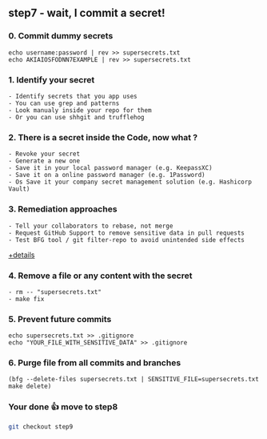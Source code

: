 ## step7 - wait, I commit a secret!

### 0. Commit dummy secrets
```
echo username:password | rev >> supersecrets.txt
echo AKIAIOSFODNN7EXAMPLE | rev >> supersecrets.txt
```

### 1. Identify your secret
```
- Identify secrets that you app uses
- You can use grep and patterns
- Look manualy inside your repo for them
- Or you can use shhgit and trufflehog 
```

### 2. There is a secret inside the Code, now what ?
```
- Revoke your secret
- Generate a new one
- Save it in your local password manager (e.g. KeepassXC)
- Save it on a online password manager (e.g. 1Password)
- Os Save it your company secret management solution (e.g. Hashicorp Vault)
```

### 3. Remediation approaches
```
- Tell your collaborators to rebase, not merge
- Request GitHub Support to remove sensitive data in pull requests
- Test BFG tool / git filter-repo to avoid unintended side effects
```
[+details](https://docs.github.com/cn/authentication/keeping-your-account-and-data-secure/removing-sensitive-data-from-a-repository#)

### 4. Remove a file or any content with the secret
```
- rm -- "supersecrets.txt"
- make fix
```

### 5. Prevent future commits
```
echo supersecrets.txt >> .gitignore
echo "YOUR_FILE_WITH_SENSITIVE_DATA" >> .gitignore
```

### 6. Purge file from all commits and branches
```
(bfg --delete-files supersecrets.txt | SENSITIVE_FILE=supersecrets.txt make delete)
```

### Your done 👍 move to step8
```bash
git checkout step9
```
